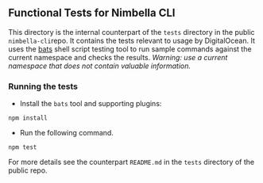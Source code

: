 ## Functional Tests for Nimbella CLI 

This directory is the internal counterpart of the `tests` directory in the public `nimbella-cli`repo.  It contains the tests relevant to usage by DigitalOcean.  It uses the [bats](https://github.com/bats-core/bats-core) shell script testing tool to run sample commands against the current namespace and checks the results.  _Warning: use a current namespace that does not contain valuable information._

### Running the tests

- Install the `bats` tool and supporting plugins:

```
npm install
```

- Run the following command.

```
npm test
```

For more details see the counterpart `README.md` in the `tests` directory of the public repo.
